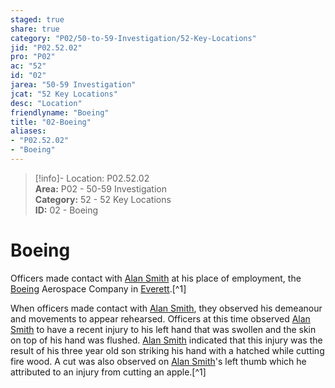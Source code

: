 ```yaml
---  
staged: true  
share: true  
category: "P02/50-to-59-Investigation/52-Key-Locations"  
jid: "P02.52.02"  
pro: "P02"  
ac: "52"  
id: "02"  
jarea: "50-59 Investigation"  
jcat: "52 Key Locations"  
desc: "Location"  
friendlyname: "Boeing"  
title: "02-Boeing"  
aliases:   
- "P02.52.02"  
- "Boeing"  
---  
```

>[!info]- Location: P02.52.02  
>**Area:** P02 - 50-59 Investigation  
>**Category:** 52 - 52 Key Locations  
>**ID:** 02 - Boeing  
  
# Boeing  
  
Officers made contact with [Alan Smith](../../70-to-79-People/72-Suspects-and-People-of-Interest/02-Alan-Smith.md) at his place of employment, the [Boeing](../../50-to-59-Investigation/52-Key-Locations/02-Boeing.md) Aerospace Company in [Everett](geo:47.9793437,-122.2127011).[^1]  
  
When officers made contact with [Alan Smith](../../70-to-79-People/72-Suspects-and-People-of-Interest/02-Alan-Smith.md), they observed his demeanour and movements to appear rehearsed. Officers at this time observed [Alan Smith](../../70-to-79-People/72-Suspects-and-People-of-Interest/02-Alan-Smith.md) to have a recent injury to his left hand that was swollen and the skin on top of his hand was flushed. [Alan Smith](../../70-to-79-People/72-Suspects-and-People-of-Interest/02-Alan-Smith.md) indicated that this injury was the result of his three year old son striking his hand with a hatched while cutting fire wood. A cut was also observed on [Alan Smith](../../70-to-79-People/72-Suspects-and-People-of-Interest/02-Alan-Smith.md)'s left thumb which he attributed to an injury from cutting an apple.[^1]  
